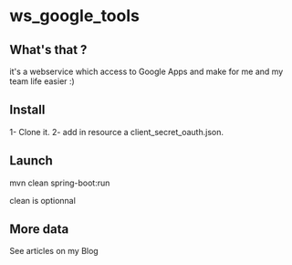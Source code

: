 # ws_google_tools

## What's that ?

it's a webservice which access to Google Apps and make for me and my team life easier :)

## Install

1- Clone it.
2- add in resource a client_secret_oauth.json.

## Launch

mvn clean spring-boot:run

clean is optionnal

## More data

See articles on my Blog
